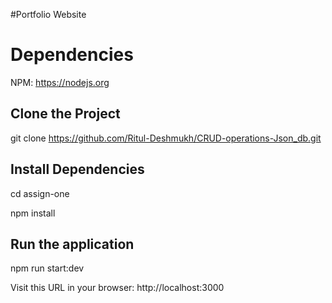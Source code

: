 #Portfolio Website
# Dependencies

NPM: https://nodejs.org

## Clone the Project

git clone https://github.com/Ritul-Deshmukh/CRUD-operations-Json_db.git

## Install Dependencies

cd assign-one

npm install

## Run the application 

npm run start:dev


Visit this URL in your browser: http://localhost:3000
